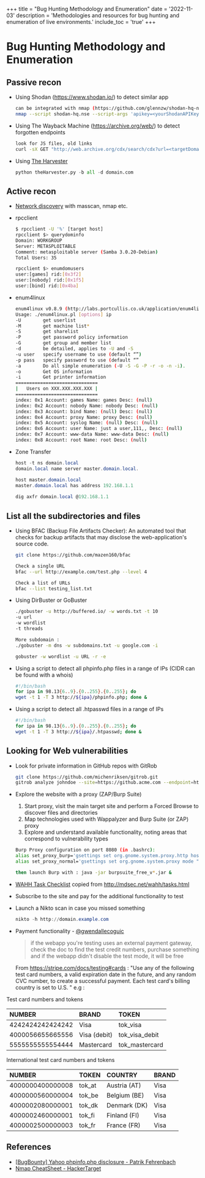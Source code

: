 +++
title = "Bug Hunting Methodology and Enumeration"
date = '2022-11-03'
description = 'Methodologies and resources for bug hunting and enumeration of live environments.'
include_toc = 'true'
+++
# Bug Hunting Methodology and Enumeration

## Passive recon

* Using Shodan (https://www.shodan.io/) to detect similar app

  ```bash
  can be integrated with nmap (https://github.com/glennzw/shodan-hq-nse)
  nmap --script shodan-hq.nse --script-args 'apikey=<yourShodanAPIKey>,target=<hackme>'
  ```

* Using The Wayback Machine (https://archive.org/web/) to detect forgotten endpoints

  ```bash
  look for JS files, old links
  curl -sX GET "http://web.archive.org/cdx/search/cdx?url=<targetDomain.com>&output=text&fl=original&collapse=urlkey&matchType=prefix"
  ```

* Using [The Harvester](https://github.com/laramies/theHarvester)

  ```python
  python theHarvester.py -b all -d domain.com
  ```

## Active recon

* [Network discovery](https://www.grayhatfreelancing.com/docs/Network_Discovery/) with masscan, nmap etc.

* rpcclient

  ```bash
  $ rpcclient -U '%' [target host]
  rpcclient $> querydominfo
  Domain: WORKGROUP
  Server: METASPLOITABLE
  Comment: metasploitable server (Samba 3.0.20-Debian)
  Total Users: 35

  rpcclient $> enumdomusers
  user:[games] rid:[0x3f2]
  user:[nobody] rid:[0x1f5]
  user:[bind] rid:[0x4ba]
  ```

* enum4linux

  ```bash
  enum4linux v0.8.9 (http://labs.portcullis.co.uk/application/enum4linux/)
  Usage: ./enum4linux.pl [options] ip
  -U        get userlist
  -M        get machine list*
  -S        get sharelist
  -P        get password policy information
  -G        get group and member list
  -d        be detailed, applies to -U and -S
  -u user   specify username to use (default “”)
  -p pass   specify password to use (default “”
  -a        Do all simple enumeration (-U -S -G -P -r -o -n -i).
  -o        Get OS information
  -i        Get printer information
  ==============================
  |   Users on XXX.XXX.XXX.XXX |
  ==============================
  index: 0x1 Account: games Name: games Desc: (null)
  index: 0x2 Account: nobody Name: nobody Desc: (null)
  index: 0x3 Account: bind Name: (null) Desc: (null)
  index: 0x4 Account: proxy Name: proxy Desc: (null)
  index: 0x5 Account: syslog Name: (null) Desc: (null)
  index: 0x6 Account: user Name: just a user,111,, Desc: (null)
  index: 0x7 Account: www-data Name: www-data Desc: (null)
  index: 0x8 Account: root Name: root Desc: (null)
  ```  

* Zone Transfer

  ```powershell
  host -t ns domain.local
  domain.local name server master.domain.local.

  host master.domain.local        
  master.domain.local has address 192.168.1.1
 
  dig axfr domain.local @192.168.1.1
  ```

## List all the subdirectories and files

* Using BFAC (Backup File Artifacts Checker): An automated tool that checks for backup artifacts that may disclose the web-application's source code.

  ```bash
  git clone https://github.com/mazen160/bfac

  Check a single URL
  bfac --url http://example.com/test.php --level 4

  Check a list of URLs
  bfac --list testing_list.txt
  ```

* Using DirBuster or GoBuster

  ```bash
  ./gobuster -u http://buffered.io/ -w words.txt -t 10
  -u url
  -w wordlist
  -t threads

  More subdomain :
  ./gobuster -m dns -w subdomains.txt -u google.com -i

  gobuster -w wordlist -u URL -r -e
  ```

* Using a script to detect all phpinfo.php files in a range of IPs (CIDR can be found with a whois)

  ```bash
  #!/bin/bash
  for ipa in 98.13{6..9}.{0..255}.{0..255}; do
  wget -t 1 -T 3 http://${ipa}/phpinfo.php; done &
  ```

* Using a script to detect all .htpasswd files in a range of IPs

  ```bash
  #!/bin/bash
  for ipa in 98.13{6..9}.{0..255}.{0..255}; do
  wget -t 1 -T 3 http://${ipa}/.htpasswd; done &
  ```

## Looking for Web vulnerabilities

* Look for private information in GitHub repos with GitRob

  ```bash
  git clone https://github.com/michenriksen/gitrob.git
  gitrob analyze johndoe --site=https://github.acme.com --endpoint=https://github.acme.com/api/v3 --access-tokens=token1,token2
  ```

* Explore the website with a proxy (ZAP/Burp Suite)
  1. Start proxy, visit the main target site and perform a Forced Browse to discover files and directories
  2. Map technologies used with Wappalyzer and Burp Suite (or ZAP) proxy
  3. Explore and understand available functionality, noting areas that correspond to vulnerability types

    ```bash
    Burp Proxy configuration on port 8080 (in .bashrc):
    alias set_proxy_burp='gsettings set org.gnome.system.proxy.http host "http://localhost";gsettings set org.gnome.system.proxy.http port 8080;gsettings set org.gnome.system.proxy mode "manual"'
    alias set_proxy_normal='gsettings set org.gnome.system.proxy mode "none"'

    then launch Burp with : java -jar burpsuite_free_v*.jar &
    ```

* [WAHH Task Checklist](https://gist.github.com/gbedoya/10935137) copied from http://mdsec.net/wahh/tasks.html

* Subscribe to the site and pay for the additional functionality to test

* Launch a Nikto scan in case you missed something

  ```powershell
  nikto -h http://domain.example.com
  ```

* Payment functionality - [@gwendallecoguic](https://twitter.com/gwendallecoguic/status/988138794686779392)
  > if the webapp you're testing uses an external payment gateway, check the doc to find the test credit numbers, purchase something and if the webapp didn't disable the test mode, it will be free

  From https://stripe.com/docs/testing#cards : "Use any of the following test card numbers, a valid expiration date in the future, and any random CVC number, to create a successful payment. Each test card's billing country is set to U.S. "
  e.g :

Test card numbers and tokens  

| NUMBER           | BRAND          | TOKEN          |
| :-------------   | :------------- | :------------- |
| 4242424242424242 | Visa           | tok_visa       |
| 4000056655665556 | Visa (debit)   | tok_visa_debit |
| 5555555555554444 | Mastercard     | tok_mastercard |

International test card numbers and tokens     

| NUMBER           | TOKEN          | COUNTRY        | BRAND          |
| :-------------   | :------------- | :------------- | :------------- |
| 4000000400000008 | tok_at         | Austria (AT)   | Visa           |
| 4000000560000004 | tok_be         | Belgium (BE)   | Visa           |
| 4000002080000001 | tok_dk         | Denmark (DK)   | Visa           |
| 4000002460000001 | tok_fi         | Finland (FI)   | Visa           |
| 4000002500000003 | tok_fr         | France (FR)    | Visa           |

## References

* [[BugBounty] Yahoo phpinfo.php disclosure - Patrik Fehrenbach](http://blog.it-securityguard.com/bugbounty-yahoo-phpinfo-php-disclosure-2/)
* [Nmap CheatSheet - HackerTarget](https://hackertarget.com/nmap-cheatsheet-a-quick-reference-guide/)

